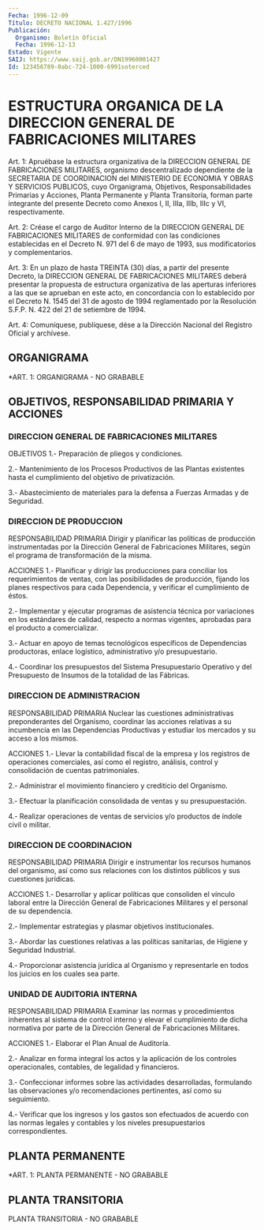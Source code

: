 ```yaml
---
Fecha: 1996-12-09
Título: DECRETO NACIONAL 1.427/1996
Publicación:
  Organismo: Boletín Oficial
  Fecha: 1996-12-13
Estado: Vigente
SAIJ: https://www.saij.gob.ar/DN19960001427
Id: 123456789-0abc-724-1000-6991soterced
---
```

# ESTRUCTURA ORGANICA DE LA DIRECCION GENERAL DE FABRICACIONES MILITARES

<a id="1"></a>
Art. 1: Apruébase la estructura organizativa de la DIRECCION GENERAL DE FABRICACIONES MILITARES, organismo descentralizado dependiente de la SECRETARIA DE COORDINACION del MINISTERIO DE ECONOMIA Y OBRAS Y SERVICIOS PUBLICOS, cuyo Organigrama, Objetivos, Responsabilidades Primarias y Acciones, Planta Permanente y Planta Transitoria, forman parte integrante del presente Decreto como Anexos I, II, IIIa, IIIb, IIIc y VI, respectivamente.

<a id="2"></a>
Art. 2: Créase el cargo de Auditor Interno de la DIRECCION GENERAL DE FABRICACIONES MILITARES de conformidad con las condiciones establecidas en el Decreto N. 971 del 6 de mayo de 1993, sus modificatorios y complementarios.

<a id="3"></a>
Art. 3: En un plazo de hasta TREINTA (30) días, a partir del presente Decreto, la DIRECCION GENERAL DE FABRICACIONES MILITARES deberá presentar la propuesta de estructura organizativa de las aperturas inferiores a las que se aprueban en este acto, en concordancia con lo establecido por el Decreto N. 1545 del 31 de agosto de 1994 reglamentado por la Resolución S.F.P. N. 422 del 21 de setiembre de 1994.

<a id="4"></a>
Art. 4: Comuníquese, publíquese, dése a la Dirección Nacional del Registro Oficial y archívese.

## ORGANIGRAMA

<a id="1"></a>
*ART. 1: ORGANIGRAMA - NO GRABABLE

## OBJETIVOS, RESPONSABILIDAD PRIMARIA Y ACCIONES

### DIRECCION GENERAL DE FABRICACIONES MILITARES

<a id="1"></a>
OBJETIVOS 1.- Preparación de pliegos y condiciones.

2.- Mantenimiento de los Procesos Productivos de las Plantas existentes hasta el cumplimiento del objetivo de privatización.

3.- Abastecimiento de materiales para la defensa a Fuerzas Armadas y de Seguridad.

### DIRECCION DE PRODUCCION

<a id="2"></a>
RESPONSABILIDAD PRIMARIA Dirigir y planificar las políticas de producción instrumentadas por la Dirección General de Fabricaciones Militares, según el programa de transformación de la misma.

ACCIONES 1.- Planificar y dirigir las producciones para conciliar los requerimientos de ventas, con las posibilidades de producción, fijando los planes respectivos para cada Dependencia, y verificar el cumplimiento de éstos.

2.- Implementar y ejecutar programas de asistencia técnica por variaciones en los estándares de calidad, respecto a normas vigentes, aprobadas para el producto a comercializar.

3.- Actuar en apoyo de temas tecnológicos específicos de Dependencias productoras, enlace logístico, administrativo y/o presupuestario.

4.- Coordinar los presupuestos del Sistema Presupuestario Operativo y del Presupuesto de Insumos de la totalidad de las Fábricas.

### DIRECCION DE ADMINISTRACION

<a id="3"></a>
RESPONSABILIDAD PRIMARIA Nuclear las cuestiones administrativas preponderantes del Organismo, coordinar las acciones relativas a su incumbencia en las Dependencias Productivas y estudiar los mercados y su acceso a los mismos.

ACCIONES 1.- Llevar la contabilidad fiscal de la empresa y los registros de operaciones comerciales, así como el registro, análisis, control y consolidación de cuentas patrimoniales.

2.- Administrar el movimiento financiero y crediticio del Organismo.

3.- Efectuar la planificación consolidada de ventas y su presupuestación.

4.- Realizar operaciones de ventas de servicios y/o productos de índole civil o militar.

### DIRECCION DE COORDINACION

<a id="4"></a>
RESPONSABILIDAD PRIMARIA Dirigir e instrumentar los recursos humanos del organismo, así como sus relaciones con los distintos públicos y sus cuestiones jurídicas.

ACCIONES 1.- Desarrollar y aplicar políticas que consoliden el vínculo laboral entre la Dirección General de Fabricaciones Militares y el personal de su dependencia.

2.- Implementar estrategias y plasmar objetivos institucionales.

3.- Abordar las cuestiones relativas a las políticas sanitarias, de Higiene y Seguridad Industrial.

4.- Proporcionar asistencia jurídica al Organismo y representarle en todos los juicios en los cuales sea parte.

### UNIDAD DE AUDITORIA INTERNA

<a id="5"></a>
RESPONSABILIDAD PRIMARIA Examinar las normas y procedimientos inherentes al sistema de control interno y elevar el cumplimiento de dicha normativa por parte de la Dirección General de Fabricaciones Militares.

ACCIONES 1.- Elaborar el Plan Anual de Auditoría.

2.- Analizar en forma integral los actos y la aplicación de los controles operacionales, contables, de legalidad y financieros.

3.- Confeccionar informes sobre las actividades desarrolladas, formulando las observaciones y/o recomendaciones pertinentes, así como su seguimiento.

4.- Verificar que los ingresos y los gastos son efectuados de acuerdo con las normas legales y contables y los niveles presupuestarios correspondientes.

## PLANTA PERMANENTE

<a id="1"></a>
*ART. 1: PLANTA PERMANENTE - NO GRABABLE

## PLANTA TRANSITORIA

<a id="1"></a>
PLANTA TRANSITORIA - NO GRABABLE